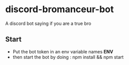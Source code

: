 # discord-bromanceur-bot
A discord bot saying if you are a true bro

## Start
- Put the bot token in an env variable names **ENV**
- then start the bot by doing : npm install && npm start
